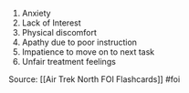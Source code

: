 1. Anxiety
2. Lack of Interest
3. Physical discomfort
4. Apathy due to poor instruction
5. Impatience to move on to next task
6. Unfair treatment feelings



Source: [[Air Trek North FOI Flashcards]] #foi

 
